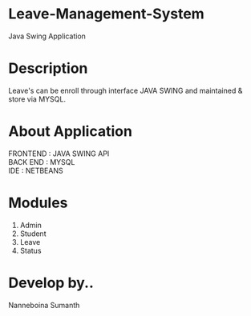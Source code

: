 # Leave-Management-System
Java Swing Application

# Description 
Leave's can be enroll through interface JAVA SWING and maintained & store via MYSQL.

# About Application
FRONTEND	:	JAVA SWING API <br />
BACK END	:	MYSQL<br />
IDE     	:	NETBEANS<br />

# Modules
1) Admin
2) Student
3) Leave
4) Status

# Develop by..
Nanneboina Sumanth
